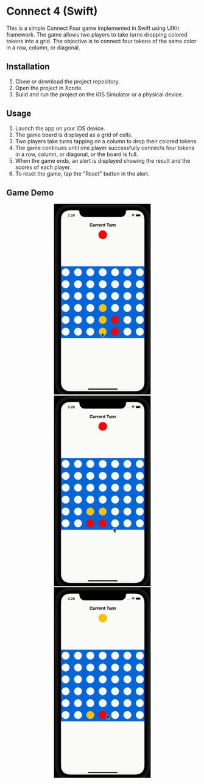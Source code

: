 # Connect 4 (Swift)

This is a simple Connect Four game implemented in Swift using UIKit framework. The game allows two players to take turns dropping colored tokens into a grid. The objective is to connect four tokens of the same color in a row, column, or diagonal.

## Installation

1. Clone or download the project repository.
2. Open the project in Xcode.
3. Build and run the project on the iOS Simulator or a physical device.

## Usage

1. Launch the app on your iOS device.
2. The game board is displayed as a grid of cells.
3. Two players take turns tapping on a column to drop their colored tokens.
4. The game continues until one player successfully connects four tokens in a row, column, or diagonal, or the board is full.
5. When the game ends, an alert is displayed showing the result and the scores of each player.
6. To reset the game, tap the "Reset" button in the alert.

## Game Demo
<div style="text-align: center;">
<img src="./screens/vertical.gif" alt="vertival" title="Vertical Win" style="display: inline-block; margin: 0 auto; height: 500px"> <img src="screens/horizontal.gif" alt="horizontal" title="Horizontal Win" style="display: inline-block; margin: 0 auto; height: 500px"> <img src="./screens/diagonal.gif" alt="diagonal" title="Diagonal Win" style="display: inline-block; margin: 0 auto; height: 500px"></div>
